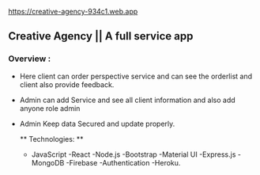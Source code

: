 https://creative-agency-934c1.web.app

## Creative Agency ||  A full service app

### Overview : 
-  Here client can order perspective service and can see the orderlist and client also provide feedback.
-  Admin can add Service and see all client information and also add anyone role admin 
-  Admin Keep data Secured and update properly.

    ** Technologies: **

    - JavaScript
     -React
     -Node.js
     -Bootstrap
     -Material UI
     -Express.js 
     -MongoDB 
     -Firebase
    -Authentication
    -Heroku.